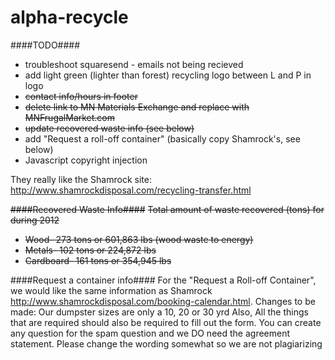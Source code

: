 alpha-recycle
=============

####TODO####
- troubleshoot squaresend - emails not being recieved
- add light green (lighter than forest) recycling logo between L and P in logo
- ~~contact info/hours in footer~~
- ~~delete link to MN Materials Exchange and replace with MNFrugalMarket.com~~
- ~~update recovered waste info (see below)~~
- add "Request a roll-off container" (basically copy Shamrock's, see below)
- Javascript copyright injection

They really like the Shamrock site: http://www.shamrockdisposal.com/recycling-transfer.html


~~####Recovered Waste Info####~~
~~Total amount of waste recovered (tons) for during 2012~~

- ~~Wood- 273 tons or 601,863 lbs (wood waste to energy)~~
- ~~Metals- 102 tons or  224,872 lbs~~
- ~~Cardboard- 161 tons or 354,945 lbs~~



####Request a container info####
For the "Request a Roll-off Container", we would like the same information as Shamrock http://www.shamrockdisposal.com/booking-calendar.html.
Changes to be made: Our dumpster sizes are only a 10, 20 or 30 yrd
Also, All the things that are required should also be required to fill out the form.
You can create any question for the spam question and we DO need the agreement statement. Please change the wording somewhat so we are not plagiarizing
